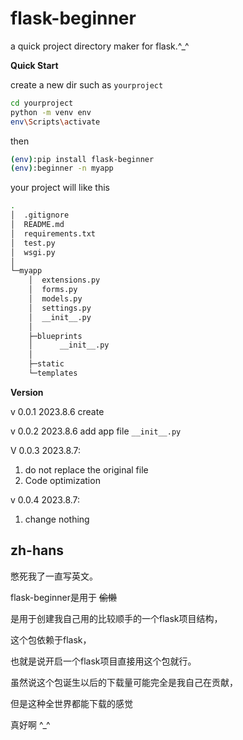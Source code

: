 # flask-beginner

a quick project directory maker for flask.^_^

**Quick Start**

create a new dir such as `yourproject`

``` bash
cd yourproject
python -m venv env
env\Scripts\activate 
```

then

``` bash
(env):pip install flask-beginner
(env):beginner -n myapp
```

your project will like this
``` bash
.
│  .gitignore
│  README.md
│  requirements.txt
│  test.py
│  wsgi.py
│
└─myapp
    │  extensions.py
    │  forms.py
    │  models.py
    │  settings.py
    │  __init__.py
    │
    ├─blueprints
    │      __init__.py
    │
    ├─static
    └─templates
```

**Version**

v 0.0.1 2023.8.6 create

v 0.0.2 2023.8.6 add app file `__init__.py`

V 0.0.3 2023.8.7:

1. do not replace the original file
2. Code optimization

v 0.0.4 2023.8.7:

1. change nothing 

## zh-hans

憋死我了一直写英文。

flask-beginner是用于 ~~偷懒~~ 

是用于创建我自己用的比较顺手的一个flask项目结构，

这个包依赖于flask，

也就是说开启一个flask项目直接用这个包就行。

虽然说这个包诞生以后的下载量可能完全是我自己在贡献，

但是这种全世界都能下载的感觉

真好啊 ^_^
